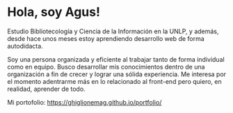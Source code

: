 # Hola, soy Agus!
Estudio Bibliotecología y Ciencia de la Información en la UNLP, y además, desde hace unos meses estoy aprendiendo desarrollo web de forma autodidacta. 

Soy una persona organizada y eficiente al trabajar tanto de forma individual como en equipo. Busco desarrollar mis conocimientos dentro de una organización a fin de crecer y lograr una sólida experiencia. Me interesa por el momento adentrarme más en lo relacionado al front-end pero quiero, en realidad, aprender de todo. 

Mi portofolio: https://ghiglionemag.github.io/portfolio/
